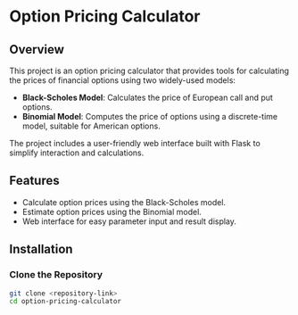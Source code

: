 # Option Pricing Calculator

## Overview

This project is an option pricing calculator that provides tools for calculating the prices of financial options using two widely-used models:

- **Black-Scholes Model**: Calculates the price of European call and put options.
- **Binomial Model**: Computes the price of options using a discrete-time model, suitable for American options.

The project includes a user-friendly web interface built with Flask to simplify interaction and calculations.

## Features

- Calculate option prices using the Black-Scholes model.
- Estimate option prices using the Binomial model.
- Web interface for easy parameter input and result display.

## Installation

### Clone the Repository

```bash
git clone <repository-link>
cd option-pricing-calculator
